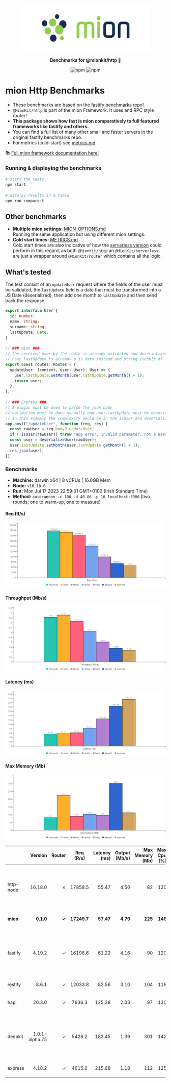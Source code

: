 <p align="center">
  <picture>
    <source media="(prefers-color-scheme: dark)" srcset="./assets/public/logo-dark.svg?raw=true">
    <source media="(prefers-color-scheme: light)" srcset="./assets/public/logo.svg?raw=true">
    <img alt='mion, a mikro kit for Typescript Serverless APIs' src='./assets/public/logo.svg?raw=true' width="403" height="150">
  </picture>
</p>

<p align="center">
  <strong>Benchmarks for  @mionkit/http 🚀</strong><br/>
</p>

<p align=center>
  <img src="https://img.shields.io/badge/code_style-prettier-ff69b4.svg?style=flat-square&maxAge=99999999" alt="npm"  style="max-width:100%;">
  <img src="https://img.shields.io/badge/license-MIT-97ca00.svg?style=flat-square&maxAge=99999999" alt="npm"  style="max-width:100%;">
</p>

# mion Http Benchmarks

- These benchmarks are based on the [fastify benchmarks](https://github.com/fastify/benchmarks) repo!
- `@MionKit/http` is part of the mion Framework. It uses and RPC style router!
- **This package shows how fast is mion comparatively to full featured frameworks like fastify and others.**
- You can find a full list of many other small and faster servers in the original fastify benchmarks repo.
- For metrics (cold-start) see [metrics.md](./METRICS.md)

📚 [Full mion framework documentation here!](https://github.com/MionKit/mion)

### Running & displaying the benchmarks

```sh
# start the tests
npm start

# display results in a table
npm run compare-t
```

## Other benchmarks

- **Multiple mion settings:** [MION-OPTIONS.md](MION-OPTIONS.md)  
  Running the same application but using different mion settings.
- **Cold start times:** [METRICS.md](METRICS.md)  
  Cold start times are also indicative of how the [serverless version](https://github.com/MionKit/mion/tree/master/packages/serverless) could perform in this regard, as both `@MionKit/http` an `@MionKit/serverless` are just a wrapper around `@MionKit/router` which contains all the logic.

## What's tested

The test consist of an `updateUser` request where the fields of the user must be validated, the `lastUpdate` field is a date that must be transformed into a JS Date (deserialized), then add one month to `lastUpdate` and then send back the response.

```ts
export interface User {
  id: number;
  name: string;
  surname: string;
  lastUpdate: Date;
}

// ### mion ###
// the received user by the route is already validated and deserialized
// user.lastUpdate is already a js date instead and string (result of JSON.parse)
export const routes: Routes = {
  updateUser: (context, user: User): User => {
    user.lastUpdate.setMonth(user.lastUpdate.getMonth() + 1);
    return user;
  },
};

// ### Express ###
// A plugin must be used to parse the json body
// validation must be done manually and user.lastUpdate must be deserialized manually into a date
// in this example the complexity would be in the isUser and deserializeUser functions (check src code fo that)
app.post("/updateUser", function (req, res) {
  const rawUser = req.body?.updateUser;
  if (!isUser(rawUser)) throw "app error, invalid parameter, not a user";
  const user = deserializeUser(rawUser);
  user.lastUpdate.setMonth(user.lastUpdate.getMonth() + 1);
  res.json(user);
});
```

### Benchmarks

* __Machine:__ darwin x64 | 8 vCPUs | 16.0GB Mem
* __Node:__ `v16.18.0`
* __Run:__ Mon Jul 17 2023 22:59:01 GMT+0100 (Irish Standard Time)
* __Method:__ `autocannon -c 100 -d 40.06 -p 10 localhost:3000` (two rounds; one to warm-up, one to measure)

#### Req (R/s) 

![benchmarks](assets/public/charts-servers/requests.png)



#### Throughput (Mb/s) 

![benchmarks](assets/public/charts-servers/throughput.png)



#### Latency (ms) 

![benchmarks](assets/public/charts-servers/latency.png)



#### Max Memory (Mb) 

![benchmarks](assets/public/charts-servers/maxMem.png)





|           | Version        | Router | Req (R/s)   | Latency (ms) | Output (Mb/s) | Max Memory (Mb) | Max Cpu (%) | Validation | Description                                                                                                |
| :--       | --:            | --:    | :-:         | --:          | --:           | --:             | --:         | :-:        | :--                                                                                                        |
| http-node | 16.18.0        | ✗      | 17858.5     | 55.47        | 4.56          | 82              | 120         | ✗          | Super basic and completely useless bare http server, should be the theoretical upper limit in performance. |
| **mion**  | **0.1.0**      | **✓**  | **17249.7** | **57.47**    | **4.79**      | **225**         | **146**     | **✓**      | **validation and serialization out of the box**                                                            |
| fastify   | 4.19.2         | ✓      | 16198.6     | 61.22        | 4.16          | 90              | 120         | -          | Validation is done using schemas and ajv. Schemas must be generated manually or using third party tools.   |
| restify   | 8.6.1          | ✓      | 12033.8     | 82.56        | 3.10          | 104             | 118         | ✗          | Requires third party tools.                                                                                |
| hapi      | 20.3.0         | ✓      | 7936.3      | 125.38       | 2.03          | 97              | 130         | ✗          | Manual validation using joi, or third party tools.                                                         |
| deepkit   | 1.0.1-alpha.75 | ✓      | 5426.2      | 183.45       | 1.39          | 301             | 142         | ✓          | Automatic validation out of the box (The ones that made @deepkit/types), Their rpc is way more performant. |
| express   | 4.18.2         | ✓      | 4615.0      | 215.68       | 1.18          | 112             | 125         | ✗          | needs third party tools, or third party tools                                                              |
